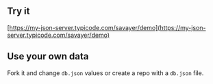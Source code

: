 ## Try it

[https://my-json-server.typicode.com/savayer/demo](https://my-json-server.typicode.com/savayer/demo)

## Use your own data

Fork it and change `db.json` values or create a repo with a `db.json` file.

